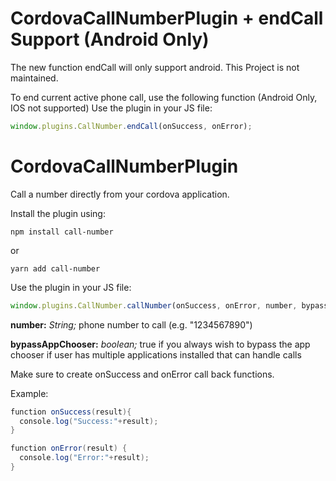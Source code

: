CordovaCallNumberPlugin + endCall Support (Android Only)
=======================
The new function endCall will only support android.
This Project is not maintained.

To end current active phone call, use the following function (Android Only, IOS not supported)
Use the plugin in your JS file:
``` javascript
window.plugins.CallNumber.endCall(onSuccess, onError);
```



CordovaCallNumberPlugin
=======================

Call a number directly from your cordova application.

Install the plugin using:


``` 
npm install call-number
```

or

```
yarn add call-number
```

Use the plugin in your JS file:
``` javascript
window.plugins.CallNumber.callNumber(onSuccess, onError, number, bypassAppChooser);
```

**number:** *String;* phone number to call (e.g. "1234567890")

**bypassAppChooser:** *boolean;* true if you always wish to bypass the app chooser if user has multiple applications installed that can handle calls

Make sure to create onSuccess and onError call back functions.

Example:
``` java
function onSuccess(result){
  console.log("Success:"+result);
}

function onError(result) {
  console.log("Error:"+result);
}
```
